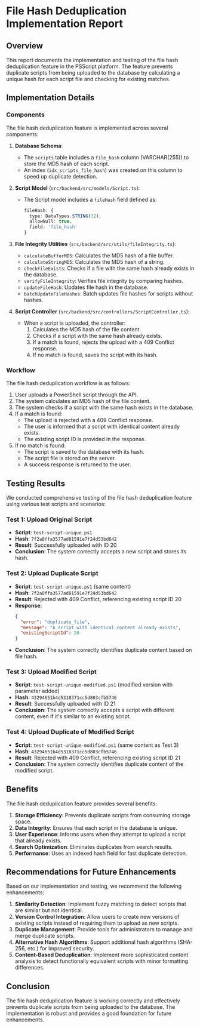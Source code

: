 # File Hash Deduplication Implementation Report

## Overview

This report documents the implementation and testing of the file hash deduplication feature in the PSScript platform. The feature prevents duplicate scripts from being uploaded to the database by calculating a unique hash for each script file and checking for existing matches.

## Implementation Details

### Components

The file hash deduplication feature is implemented across several components:

1. **Database Schema**:
   - The `scripts` table includes a `file_hash` column (VARCHAR(255)) to store the MD5 hash of each script.
   - An index (`idx_scripts_file_hash`) was created on this column to speed up duplicate detection.

2. **Script Model** (`src/backend/src/models/Script.ts`):
   - The Script model includes a `fileHash` field defined as:
     ```typescript
     fileHash: {
       type: DataTypes.STRING(32),
       allowNull: true,
       field: 'file_hash'
     }
     ```

3. **File Integrity Utilities** (`src/backend/src/utils/fileIntegrity.ts`):
   - `calculateBufferMD5`: Calculates the MD5 hash of a file buffer.
   - `calculateStringMD5`: Calculates the MD5 hash of a string.
   - `checkFileExists`: Checks if a file with the same hash already exists in the database.
   - `verifyFileIntegrity`: Verifies file integrity by comparing hashes.
   - `updateFileHash`: Updates file hash in the database.
   - `batchUpdateFileHashes`: Batch updates file hashes for scripts without hashes.

4. **Script Controller** (`src/backend/src/controllers/ScriptController.ts`):
   - When a script is uploaded, the controller:
     1. Calculates the MD5 hash of the file content.
     2. Checks if a script with the same hash already exists.
     3. If a match is found, rejects the upload with a 409 Conflict response.
     4. If no match is found, saves the script with its hash.

### Workflow

The file hash deduplication workflow is as follows:

1. User uploads a PowerShell script through the API.
2. The system calculates an MD5 hash of the file content.
3. The system checks if a script with the same hash exists in the database.
4. If a match is found:
   - The upload is rejected with a 409 Conflict response.
   - The user is informed that a script with identical content already exists.
   - The existing script ID is provided in the response.
5. If no match is found:
   - The script is saved to the database with its hash.
   - The script file is stored on the server.
   - A success response is returned to the user.

## Testing Results

We conducted comprehensive testing of the file hash deduplication feature using various test scripts and scenarios:

### Test 1: Upload Original Script

- **Script**: `test-script-unique.ps1`
- **Hash**: `7f2a8ffa3577ad81591e7f24d53bd642`
- **Result**: Successfully uploaded with ID 20
- **Conclusion**: The system correctly accepts a new script and stores its hash.

### Test 2: Upload Duplicate Script

- **Script**: `test-script-unique.ps1` (same content)
- **Hash**: `7f2a8ffa3577ad81591e7f24d53bd642`
- **Result**: Rejected with 409 Conflict, referencing existing script ID 20
- **Response**:
  ```json
  {
    "error": "duplicate_file",
    "message": "A script with identical content already exists",
    "existingScriptId": 20
  }
  ```
- **Conclusion**: The system correctly identifies duplicate content based on file hash.

### Test 3: Upload Modified Script

- **Script**: `test-script-unique-modified.ps1` (modified version with parameter added)
- **Hash**: `43294651b4d5318371cc5d803cfb5746`
- **Result**: Successfully uploaded with ID 21
- **Conclusion**: The system correctly accepts a script with different content, even if it's similar to an existing script.

### Test 4: Upload Duplicate of Modified Script

- **Script**: `test-script-unique-modified.ps1` (same content as Test 3)
- **Hash**: `43294651b4d5318371cc5d803cfb5746`
- **Result**: Rejected with 409 Conflict, referencing existing script ID 21
- **Conclusion**: The system correctly identifies duplicate content of the modified script.

## Benefits

The file hash deduplication feature provides several benefits:

1. **Storage Efficiency**: Prevents duplicate scripts from consuming storage space.
2. **Data Integrity**: Ensures that each script in the database is unique.
3. **User Experience**: Informs users when they attempt to upload a script that already exists.
4. **Search Optimization**: Eliminates duplicates from search results.
5. **Performance**: Uses an indexed hash field for fast duplicate detection.

## Recommendations for Future Enhancements

Based on our implementation and testing, we recommend the following enhancements:

1. **Similarity Detection**: Implement fuzzy matching to detect scripts that are similar but not identical.
2. **Version Control Integration**: Allow users to create new versions of existing scripts instead of requiring them to upload as new scripts.
3. **Duplicate Management**: Provide tools for administrators to manage and merge duplicate scripts.
4. **Alternative Hash Algorithms**: Support additional hash algorithms (SHA-256, etc.) for improved security.
5. **Content-Based Deduplication**: Implement more sophisticated content analysis to detect functionally equivalent scripts with minor formatting differences.

## Conclusion

The file hash deduplication feature is working correctly and effectively prevents duplicate scripts from being uploaded to the database. The implementation is robust and provides a good foundation for future enhancements.
